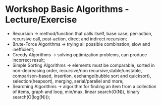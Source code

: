 # Workshop Basic Algorithms - Lecture/Exercise

* Recursion -> method/function that calls itself, base case, per-action, recursive call, post-action, direct and indirect recursion;
* Brute-Force Algorithms -> trying all possible combination, slow and inefficient;
* Greedy Algorithms -> solving optimization problems, can produce incorrect result;
* Simple Sorting Algorithms -> elements must be comparable, sorted in non-decreasing order, recursive/non recursive,stable/unstable, comparison-based, insertion, eschange(bubble sort and quicksort), selection(heapsort), merging, serial/parallel and more;
* Searching Algorithms -> algorithm for finding an item from a collection of items, graph and loop, min/max, linear search(O(N)), binary search(O(log(N))); 
